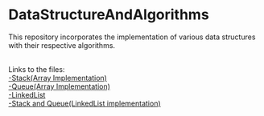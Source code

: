 # DataStructureAndAlgorithms
<p>This repository incorporates the implementation of various data structures with their respective algorithms.</p><br>
Links to the files:<br>
<a href="https://github.com/pshreyam/DataStructureAndAlgorithms/tree/master/STACK">-Stack(Array Implementation)</a><br>
<a href="https://github.com/pshreyam/DataStructureAndAlgorithms/tree/master/QUEUE">-Queue(Array Implementation)</a><br>
<a href="https://github.com/pshreyam/DataStructureAndAlgorithms/tree/master/LINKED_LIST">-LinkedList</a><br>
<a href="https://github.com/pshreyam/DataStructureAndAlgorithms/tree/master/LINKED_LIST_STACK_QUEUE_IMPLEMENTATION">-Stack and Queue(LinkedList implementation)</a><br>
